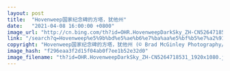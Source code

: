 ```yaml
---
layout: post
title:  "Hovenweep国家纪念碑的方塔，犹他州"
date:   "2021-04-08 16:00:00 +0800"
image_url: "http://cn.bing.com/th?id=OHR.HovenweepDarkSky_ZH-CN5264718531_1920x1080.jpg&rf=LaDigue_1920x1080.jpg&pid=hp"
link: "/search?q=Hovenweep%e5%9b%bd%e5%ae%b6%e7%ba%aa%e5%bf%b5%e7%a2%91&form=hpcapt&mkt=zh-cn"
copyright: "Hovenweep国家纪念碑的方塔，犹他州 (© Brad McGinley Photography/Getty Images)"
image_hash: "f296eaa3f2d15f04ab0f7ee1b52e32d0"
image_filename: "th?id=OHR.HovenweepDarkSky_ZH-CN5264718531_1920x1080.jpg&rf=LaDigue_1920x1080.jpg&pid=hp"
---
```

